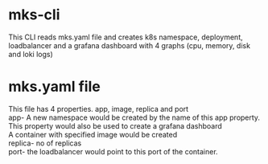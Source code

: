 # mks-cli

This CLI reads mks.yaml file and creates k8s namespace, deployment, loadbalancer and a grafana dashboard with 4 graphs (cpu, memory, disk and loki logs)


# mks.yaml file
This file has 4 properties.
app, image, replica and port <br/>
app- A new namespace would be created by the name of this app property. This property would also be used to create a grafana dashboard  <br/>
A container with specified image would be created <br/>
replica- no of replicas <br/>
port- the loadbalancer would point to this port of the container. <br/>



